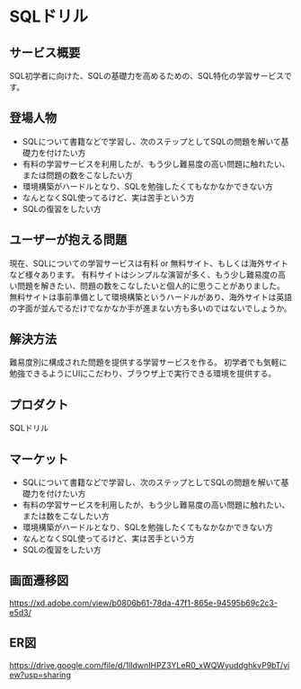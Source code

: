 # SQLドリル

## サービス概要
SQL初学者に向けた、SQLの基礎力を高めるための、SQL特化の学習サービスです。

## 登場人物
- SQLについて書籍などで学習し、次のステップとしてSQLの問題を解いて基礎力を付けたい方
- 有料の学習サービスを利用したが、もう少し難易度の高い問題に触れたい、または問題の数をこなしたい方
- 環境構築がハードルとなり、SQLを勉強したくてもなかなかできない方
- なんとなくSQL使ってるけど、実は苦手という方
- SQLの復習をしたい方

## ユーザーが抱える問題
現在、SQLについての学習サービスは有料 or 無料サイト、もしくは海外サイトなど様々あります。
有料サイトはシンプルな演習が多く、もう少し難易度の高い問題を解きたい、問題の数をこなしたいと個人的に思うことがありました。
無料サイトは事前準備として環境構築というハードルがあり、海外サイトは英語の字面が並んでるだけでなかなか手が進まない方も多いのではないでしょうか。

## 解決方法
難易度別に構成された問題を提供する学習サービスを作る。
初学者でも気軽に勉強できるようにUIにこだわり、ブラウザ上で実行できる環境を提供する。

## プロダクト
SQLドリル

## マーケット
- SQLについて書籍などで学習し、次のステップとしてSQLの問題を解いて基礎力を付けたい方
- 有料の学習サービスを利用したが、もう少し難易度の高い問題に触れたい、または数をこなしたい方
- 環境構築がハードルとなり、SQLを勉強したくてもなかなかできない方
- なんとなくSQL使ってるけど、実は苦手という方
- SQLの復習をしたい方

## 画面遷移図
https://xd.adobe.com/view/b0806b61-78da-47f1-865e-94595b69c2c3-e5d3/

## ER図
https://drive.google.com/file/d/1lldwnIHPZ3YLeR0_xWQWyuddghkvP9bT/view?usp=sharing
